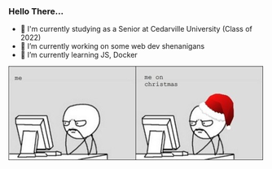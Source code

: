 ### Hello There...

- 🏫 I'm currently studying as a Senior at Cedarville University (Class of 2022)
- 🔭 I’m currently working on some web dev shenanigans
- 🌱 I’m currently learning JS, Docker

<img src="./img/meme.png"/>
